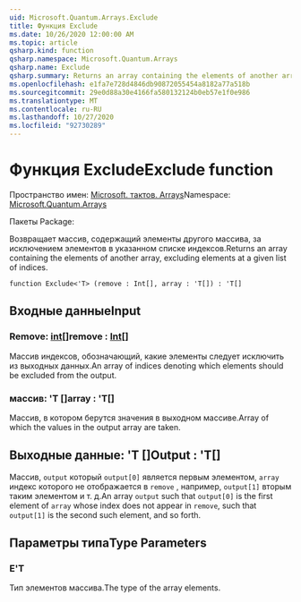 ```yaml
---
uid: Microsoft.Quantum.Arrays.Exclude
title: Функция Exclude
ms.date: 10/26/2020 12:00:00 AM
ms.topic: article
qsharp.kind: function
qsharp.namespace: Microsoft.Quantum.Arrays
qsharp.name: Exclude
qsharp.summary: Returns an array containing the elements of another array, excluding elements at a given list of indices.
ms.openlocfilehash: e1fa7e728d4846db90872055454a8182a77a518b
ms.sourcegitcommit: 29e0d88a30e4166fa580132124b0eb57e1f0e986
ms.translationtype: MT
ms.contentlocale: ru-RU
ms.lasthandoff: 10/27/2020
ms.locfileid: "92730289"
---
```

# <a name="exclude-function"></a><span data-ttu-id="58655-102">Функция Exclude</span><span class="sxs-lookup"><span data-stu-id="58655-102">Exclude function</span></span>

<span data-ttu-id="58655-103">Пространство имен: [Microsoft. тактов. Arrays](xref:Microsoft.Quantum.Arrays)</span><span class="sxs-lookup"><span data-stu-id="58655-103">Namespace: [Microsoft.Quantum.Arrays](xref:Microsoft.Quantum.Arrays)</span></span>

<span data-ttu-id="58655-104">Пакеты [](https://nuget.org/packages/)</span><span class="sxs-lookup"><span data-stu-id="58655-104">Package: [](https://nuget.org/packages/)</span></span>


<span data-ttu-id="58655-105">Возвращает массив, содержащий элементы другого массива, за исключением элементов в указанном списке индексов.</span><span class="sxs-lookup"><span data-stu-id="58655-105">Returns an array containing the elements of another array, excluding elements at a given list of indices.</span></span>

```qsharp
function Exclude<'T> (remove : Int[], array : 'T[]) : 'T[]
```


## <a name="input"></a><span data-ttu-id="58655-106">Входные данные</span><span class="sxs-lookup"><span data-stu-id="58655-106">Input</span></span>

### <a name="remove--int"></a><span data-ttu-id="58655-107">Remove: [int](xref:microsoft.quantum.lang-ref.int)[]</span><span class="sxs-lookup"><span data-stu-id="58655-107">remove : [Int](xref:microsoft.quantum.lang-ref.int)[]</span></span>

<span data-ttu-id="58655-108">Массив индексов, обозначающий, какие элементы следует исключить из выходных данных.</span><span class="sxs-lookup"><span data-stu-id="58655-108">An array of indices denoting which elements should be excluded from the output.</span></span>


### <a name="array--t"></a><span data-ttu-id="58655-109">массив: 'T []</span><span class="sxs-lookup"><span data-stu-id="58655-109">array : 'T[]</span></span>

<span data-ttu-id="58655-110">Массив, в котором берутся значения в выходном массиве.</span><span class="sxs-lookup"><span data-stu-id="58655-110">Array of which the values in the output array are taken.</span></span>



## <a name="output--t"></a><span data-ttu-id="58655-111">Выходные данные: 'T []</span><span class="sxs-lookup"><span data-stu-id="58655-111">Output : 'T[]</span></span>

<span data-ttu-id="58655-112">Массив, `output` который `output[0]` является первым элементом, `array` индекс которого не отображается в `remove` , например, `output[1]` вторым таким элементом и т. д.</span><span class="sxs-lookup"><span data-stu-id="58655-112">An array `output` such that `output[0]` is the first element of `array` whose index does not appear in `remove`, such that `output[1]` is the second such element, and so forth.</span></span>

## <a name="type-parameters"></a><span data-ttu-id="58655-113">Параметры типа</span><span class="sxs-lookup"><span data-stu-id="58655-113">Type Parameters</span></span>

### <a name="t"></a><span data-ttu-id="58655-114">Е</span><span class="sxs-lookup"><span data-stu-id="58655-114">'T</span></span>

<span data-ttu-id="58655-115">Тип элементов массива.</span><span class="sxs-lookup"><span data-stu-id="58655-115">The type of the array elements.</span></span>